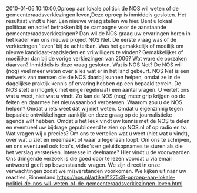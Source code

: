 2010-01-06 10:10:00,Oproep aan lokale politici: de NOS wil weten of de gemeenteraadsverkiezingen leven,Deze oproep is inmiddels gesloten. Het resultaat vindt u hier. Een nieuwe vraag stellen we hier. Bent u lokaal politicus en actief betrokken bij de campagne voor de aanstaande gemeenteraadsverkiezingen? Dan wil de NOS graag uw ervaringen horen in het kader van ons nieuwe project NOS Net. De eerste vraag was of de verkiezingen 'leven' bij de achterban. Was het gemakkelijk of moeilijk om nieuwe kandidaat-raadsleden en vrijwilligers te vinden? Gemakkelijker of moeilijker dan bij de vorige verkiezingen van 2006? Wat ware de oorzaken daarvan? Inmiddels is deze vraag gesloten. Wat is NOS Net? De NOS wil (nog) veel meer weten over alles wat er in het land gebeurt. NOS Net is een netwerk van mensen die de NOS daarbij kunnen helpen, omdat ze in de dagelijkse praktijk kennis of ervaring hebben op een bepaald terrein. De NOS stelt u (mogelijk met enige regelmaat) een aantal vragen. U vertelt ons wat u weet, niet wat u vindt. Zo kan de NOS (nog) meer grip krijgen op de feiten en daarmee het nieuwsaanbod verbeteren. Waarom zou u de NOS helpen? Omdat u iets weet dat wij niet weten. Omdat u eigenzinnig tegen bepaalde ontwikkelingen aankijkt en deze graag op de journalistieke agenda wilt hebben. Omdat u het leuk vindt uw kennis met de NOS te delen en eventueel uw bijdrage gepubliceerd te zien op NOS.nl of op radio en tv. Wat vragen wij u precies? Om ons te vertellen wat u weet (niet wat u vindt), over wat u ziet en meemaakt of waar u tegenaan loopt. Om ons te schrijven, en ons eventueel ook foto's, video's en geluidsopnames te sturen als die het verslag versterken. Interesse in deelname? Hier vindt u de voorwaarden. Ons dringende verzoek is die goed door te lezen voordat u via email antwoord geeft op bovenstaande vragen. We zijn direct in onze verwachtingen zodat we misverstanden voorkomen. We kijken uit naar uw reacties.,Binnenland,https://nos.nl/artikel/127549-oproep-aan-lokale-politici-de-nos-wil-weten-of-de-gemeenteraadsverkiezingen-leven.html